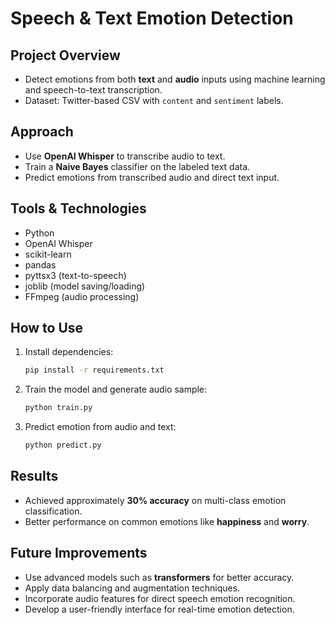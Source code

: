 
# Speech & Text Emotion Detection

## Project Overview
- Detect emotions from both **text** and **audio** inputs using machine learning and speech-to-text transcription.
- Dataset: Twitter-based CSV with `content` and `sentiment` labels.

## Approach
- Use **OpenAI Whisper** to transcribe audio to text.
- Train a **Naive Bayes** classifier on the labeled text data.
- Predict emotions from transcribed audio and direct text input.

## Tools & Technologies
- Python
- OpenAI Whisper
- scikit-learn
- pandas
- pyttsx3 (text-to-speech)
- joblib (model saving/loading)
- FFmpeg (audio processing)

## How to Use
1. Install dependencies:
   ```bash
   pip install -r requirements.txt
   ```
2. Train the model and generate audio sample:
   ```bash
   python train.py
   ```
3. Predict emotion from audio and text:
   ```bash
   python predict.py
   ```

## Results
- Achieved approximately **30% accuracy** on multi-class emotion classification.
- Better performance on common emotions like **happiness** and **worry**.

## Future Improvements
- Use advanced models such as **transformers** for better accuracy.
- Apply data balancing and augmentation techniques.
- Incorporate audio features for direct speech emotion recognition.
- Develop a user-friendly interface for real-time emotion detection.
